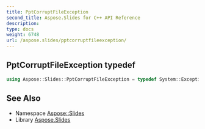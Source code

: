 ```yaml
---
title: PptCorruptFileException
second_title: Aspose.Slides for C++ API Reference
description: 
type: docs
weight: 6748
url: /aspose.slides/pptcorruptfileexception/
---
```

## PptCorruptFileException typedef




```cpp
using Aspose::Slides::PptCorruptFileException = typedef System::ExceptionWrapper<Details_PptCorruptFileException>
```

## See Also

* Namespace [Aspose::Slides](../)
* Library [Aspose.Slides](../../)
